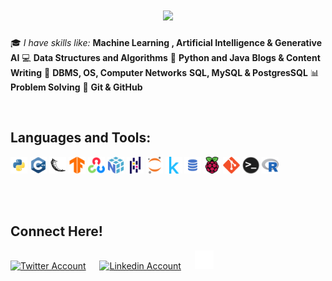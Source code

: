 <h1 align= "center">
   <img src="https://readme-typing-svg.demolab.com?font=Major+Mono+Display&size=50&pause=10000&color=7BF7ED&center=true&vCenter=true&width=550&height=100&lines=I'm+Gauri!">
</h1>




🎓 *I have skills like:* 
**Machine Learning , Artificial Intelligence & Generative AI** 💻
**Data Structures and Algorithms** 📅
**Python and Java** 
**Blogs & Content Writing** 📝
**DBMS, OS, Computer Networks**
**SQL, MySQL & PostgresSQL** 📊
**Problem Solving** 🧠
**Git & GitHub** 


<br>


## Languages and Tools:

<code><img height="27" src="https://raw.githubusercontent.com/github/explore/80688e429a7d4ef2fca1e82350fe8e3517d3494d/topics/python/python.png" alt="Python"></code>
<code><img height="27" src="https://raw.githubusercontent.com/github/explore/80688e429a7d4ef2fca1e82350fe8e3517d3494d/topics/cpp/cpp.png" alt="Cpp"></code>
<code><img height="27" src="https://github.com/devicons/devicon/blob/master/icons/flask/flask-original.svg" alt="Flask"></code>
<code><img height="27" src="https://github.com/devicons/devicon/blob/master/icons/tensorflow/tensorflow-original.svg" alt="Tensorflow"></code>
<code><img height="27" src="https://github.com/devicons/devicon/blob/master/icons/opencv/opencv-original.svg" alt="Opencv"></code>
<code><img height="27" src="https://github.com/devicons/devicon/blob/master/icons/numpy/numpy-original.svg" alt="Numpy"></code>
<code><img height="27" src="https://github.com/devicons/devicon/blob/master/icons/pandas/pandas-original.svg" alt="Pandas"></code>
<code><img height="27" src="https://github.com/devicons/devicon/blob/master/icons/jupyter/jupyter-original.svg" alt="Jupyter"></code>
<code><img height="27" src="https://github.com/devicons/devicon/blob/master/icons/kaggle/kaggle-original.svg" alt="Kaggle"></code>
<code><img height="27" src="https://raw.githubusercontent.com/github/explore/80688e429a7d4ef2fca1e82350fe8e3517d3494d/topics/sql/sql.png" alt="SQL"></code>
<code><img height="27" src="https://github.com/devicons/devicon/blob/master/icons/raspberrypi/raspberrypi-original.svg" alt="Raspberry Pi"></code>
<code><img height="27" src="https://raw.githubusercontent.com/devicons/devicon/master/icons/git/git-original.svg" alt="Git"></code>
<code><img height="27" src="https://raw.githubusercontent.com/github/explore/80688e429a7d4ef2fca1e82350fe8e3517d3494d/topics/terminal/terminal.png" alt="Terminal"></code>
<code><img height="27" src="https://github.com/devicons/devicon/blob/1119b9f84c0290e0f0b38982099a2bd027a48bf1/icons/r/r-original.svg" alt="R"></code>

<br>
<br>




## Connect Here!

<a href="https://twitter.com/Gauri_the_great"><img src="https://cdn.worldvectorlogo.com/logos/twitter-6.svg" title="Twitter" alt="Twitter Account" width="40"/></a> 
&ensp;
&ensp;<a href="https://www.linkedin.com/in/gauri-tripathi-153078254/"><img src="https://cdn.worldvectorlogo.com/logos/linkedin-icon-2.svg" title="Linkedin" alt="Linkedin Account" width="30"/></a> 
&ensp;
&ensp;<a href="https://medium.com/@gauritr01"><img src="https://github.com/Medium/medium-logos/blob/master/03_Symbol/02_White/PNG/CMYK/Medium-Symbol-White-CMYK%401x.png" title="Medium" alt="Medium account" width="30" height="30"/></a> 
&ensp;
</div>



